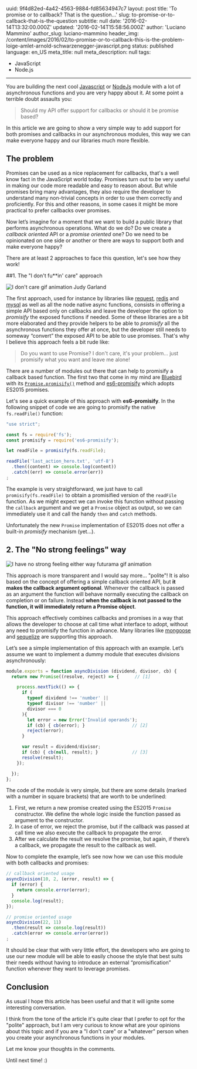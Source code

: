 uuid:             9f4d82ed-4a42-4563-9884-fd85634947c7
layout:           post
title:            'To promise or to callback? That is the question...'
slug:             to-promise-or-to-callback-that-is-the-question
subtitle:         null
date:             '2016-02-14T13:32:00.000Z'
updated:          '2016-02-14T15:58:56.000Z'
author:           'Luciano Mammino'
author_slug:      luciano-mammino
header_img:       /content/images/2016/02/to-promise-or-to-callback-this-is-the-problem-loige-amlet-arnold-schwarzenegger-javascript.png
status:           published
language:         en_US
meta_title:       null
meta_description: null
tags:
  - JavaScript
  - Node.js

---

You are building the next cool [Javascript](/tag/javascript) or [NodeJs](/tag/node-js) module with a lot of asynchronous functions and you are very happy about it. At some point a terrible doubt assaults you:

> Should my API offer support for callbacks or should it be promise based?

In this article we are going to show a very simple way to add support for both promises and callbacks in our asynchronous modules, this way we can make everyone happy and our libraries much more flexible.

## The problem

Promises can be used as a nice replacement for callbacks, that's a well know fact in the JavaScript world today. Promises turn out to be very useful in making our code more readable and easy to reason about. 
But while promises bring many advantages, they also require the developer to understand many non-trivial concepts in order to use them correctly and proficiently. For this and other reasons, in some cases it might be more practical to prefer callbacks over promises.

Now let’s imagine for a moment that we want to build a public library that performs asynchronous operations. What do we do? Do we create a *callback oriented* API or a *promise oriented* one? Do we need to be opinionated on one side or another or there are ways to support both and make everyone happy?

There are at least 2 approaches to face this question, let's see how they work!


##1. The "I don't fu**in' care" approach

![I don't care gif animation Judy Garland](http://i.giphy.com/on45FojvYvnsQ.gif)

The first approach, used for instance by libraries like [request](https://www.npmjs.com/package/request), [redis](https://www.npmjs.com/package/redis) and [mysql](https://www.npmjs.com/package/mysql) as well as all the node native async functions, consists in offering a simple API based only on callbacks and leave the developer the option to *promisify* the exposed functions if needed.
Some of these libraries are a bit more elaborated and they provide helpers to be able to *promisify* all the asynchronous functions they offer at once, but the developer still needs to someway “convert” the exposed API to be able to use promises.
That's why I believe this approach feels a bit rude like: 

> Do you want to use Promise? I don't care, it's your problem... just promisify what you want and leave me alone!

There are a number of modules out there that can help to promisify a callback based function. The first two that come in my mind are [Bluebird](http://bluebirdjs.com/) with its [`Promise.promisify()`](http://bluebirdjs.com/docs/api/promise.promisify.html) method and [es6-promisify](https://www.npmjs.com/package/es6-promisify) which adopts ES2015 promises.

Let's see a quick example of this approach with **es6-promisify**. In the following snippet of code we are going to promisify the native `fs.readFile()` function:

```javascript
"use strict";

const fs = require('fs');
const promisify = require('es6-promisify');

let readFile = promisify(fs.readFile);

readFile('last_action_hero.txt', 'utf-8')
  .then((content) => console.log(content))
  .catch((err) => console.error(err))
;
```

The example is very straightforward, we just have to call `promisify(fs.readFile)` to obtain a promisified version of the `readFile` function. As we might expect we can invoke this function without passing the `callback` argument and we get a `Promise` object as output, so we can immediately use it and call the handy `then` and `catch` methods.

Unfortunately the new `Promise` implementation of ES2015 does not offer a built-in *promisify* mechanism (yet...).


## 2. The "No strong feelings" way

![I have no strong feeling either way futurama gif animation](http://i.giphy.com/7U7oEJkAiP5Xq.gif)

This approach is more transparent and I would say more... "polite"!
It is also based on the concept of offering a simple callback oriented API, but **it makes the callback argument optional**.
Whenever the callback is passed as an argument the function will behave normally executing the callback on completion or on failure. Instead **when the callback is not passed to the function, it will immediately return a Promise object**.

This approach effectively combines callbacks and promises in a way that allows the developer to choose at call time what interface to adopt, without any need to promisify the function in advance. Many libraries like [mongoose](https://www.npmjs.com/package/mongoose) and [sequelize](https://www.npmjs.com/package/sequelize) are supporting this approach. 

Let’s see a simple implementation of this approach with an example. Let’s assume we want to implement a dummy module that executes divisions asynchronously:

```javascript
module.exports = function asyncDivision (dividend, divisor, cb) {
  return new Promise((resolve, reject) => {      // [1]

    process.nextTick(() => {
      if (
        typeof dividend !== 'number' ||
        typeof divisor !== 'number' ||
        divisor === 0
      ){
        let error = new Error('Invalid operands');
        if (cb) { cb(error); }                  // [2]
        reject(error);
      }

      var result = dividend/divisor;
      if (cb) { cb(null, result); }             // [3]
      resolve(result);
    });

  });
};
```

The code of the module is very simple, but there are some details (marked with a number in square brackets) that are worth to be underlined:

  1. First, we return a new promise created using the ES2015 `Promise` constructor. We define the whole logic inside the function passed as argument to the constructor.
  2. In case of error, we reject the promise, but if the callback was passed at call time we also execute the callback to propagate the error.
  3. After we calculate the result we resolve the promise, but again, if there’s a callback, we propagate the result to the callback as well.

Now to complete the example, let’s see now how we can use this module with both callbacks and promises:

```javascript
// callback oriented usage
asyncDivision(10, 2, (error, result) => {
  if (error) {
    return console.error(error);
  }
  console.log(result);
});

// promise oriented usage
asyncDivision(22, 11)
  .then(result => console.log(result))
  .catch(error => console.error(error))
;
```

It should be clear that with very little effort, the developers who are going to use our new module will be able to easily choose the style that best suits their needs without having to introduce an external “promisification” function whenever they want to leverage promises.


## Conclusion

As usual I hope this article has been useful and that it will ignite some interesting conversation.

I think from the tone of the article it's quite clear that I prefer to opt for the "polite" approach, but I am very curious to know what are your opinions about this topic and if you are a "I don't care" or a "whatever" person when you create your asynchronous functions in your modules.

Let me know your thoughts in the comments.

Until next time! :)

